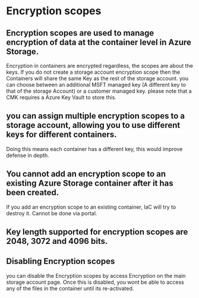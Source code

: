 # Encryption scopes

## Encryption scopes are used to manage encryption of data at the container level in Azure Storage.

Encryption in containers are encrypted regardless, the scopes are about the keys. If you do not create a storage account encryption scope then the Containers will share the same Key as the rest of the storage account. you can choose between an additional MSFT managed key (A different key to that of the storage Account) or a customer managed key. please note that a CMK requires a Azure Key Vault to store this.

## you can assign multiple encryption scopes to a storage account, allowing you to use different keys for different containers.

Doing this means each container has a different key, this would improve defense in depth.

## You cannot add an encryption scope to an existing Azure Storage container after it has been created. 

If you add an encryption scope to an existing container, IaC will try to destroy it. Cannot be done via portal.

## Key length supported for encryption scopes are 2048, 3072 and 4096 bits.

## Disabling Encryption scopes

you can disable the Encryption scopes by access Encryption on the main storage account page. Once this is disabled, you wont be able to access any of the files in the container until its re-activated.